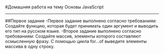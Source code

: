 #Домашняя работа на тему Основы JavaScript
___________________
##Первое задание
-Первое задание выполнено согласно требованиям:
Создайте функцию, которая будет принимать один аргумент и выводить его тип на русском языке.
-Второе задание выполнено согласно требованиям:
Создайте массив, элементы которого составляют осмысленную фразу. С помощью цикла for…of выведите элементы массива в одну строку.
